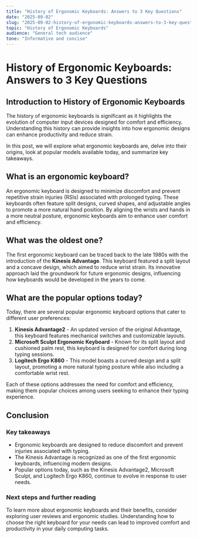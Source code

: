 ```yaml
---
title: "History of Ergonomic Keyboards: Answers to 3 Key Questions"
date: "2025-09-02"
slug: "2025-09-02-history-of-ergonomic-keyboards-answers-to-3-key-questions"
topic: "History of Ergonomic Keyboards"
audience: "General tech audience"
tone: "Informative and concise"
---
```


# History of Ergonomic Keyboards: Answers to 3 Key Questions

## Introduction to History of Ergonomic Keyboards

The history of ergonomic keyboards is significant as it highlights the evolution of computer input devices designed for comfort and efficiency. Understanding this history can provide insights into how ergonomic designs can enhance productivity and reduce strain.

In this post, we will explore what ergonomic keyboards are, delve into their origins, look at popular models available today, and summarize key takeaways.

## What is an ergonomic keyboard?

An ergonomic keyboard is designed to minimize discomfort and prevent repetitive strain injuries (RSIs) associated with prolonged typing. These keyboards often feature split designs, curved shapes, and adjustable angles to promote a more natural hand position. By aligning the wrists and hands in a more neutral posture, ergonomic keyboards aim to enhance user comfort and efficiency.

## What was the oldest one?

The first ergonomic keyboard can be traced back to the late 1980s with the introduction of the **Kinesis Advantage**. This keyboard featured a split layout and a concave design, which aimed to reduce wrist strain. Its innovative approach laid the groundwork for future ergonomic designs, influencing how keyboards would be developed in the years to come.

## What are the popular options today?

Today, there are several popular ergonomic keyboard options that cater to different user preferences:

1. **Kinesis Advantage2** - An updated version of the original Advantage, this keyboard features mechanical switches and customizable layouts.
2. **Microsoft Sculpt Ergonomic Keyboard** - Known for its split layout and cushioned palm rest, this keyboard is designed for comfort during long typing sessions.
3. **Logitech Ergo K860** - This model boasts a curved design and a split layout, promoting a more natural typing posture while also including a comfortable wrist rest.

Each of these options addresses the need for comfort and efficiency, making them popular choices among users seeking to enhance their typing experience.

## Conclusion

### Key takeaways

- Ergonomic keyboards are designed to reduce discomfort and prevent injuries associated with typing.
- The Kinesis Advantage is recognized as one of the first ergonomic keyboards, influencing modern designs.
- Popular options today, such as the Kinesis Advantage2, Microsoft Sculpt, and Logitech Ergo K860, continue to evolve in response to user needs.

### Next steps and further reading

To learn more about ergonomic keyboards and their benefits, consider exploring user reviews and ergonomic studies. Understanding how to choose the right keyboard for your needs can lead to improved comfort and productivity in your daily computing tasks.
